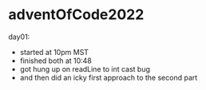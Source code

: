 # adventOfCode2022

day01:

* started at 10pm MST
* finished both at 10:48
* got hung up on readLine to int cast bug
* and then did an icky first approach to the second part
